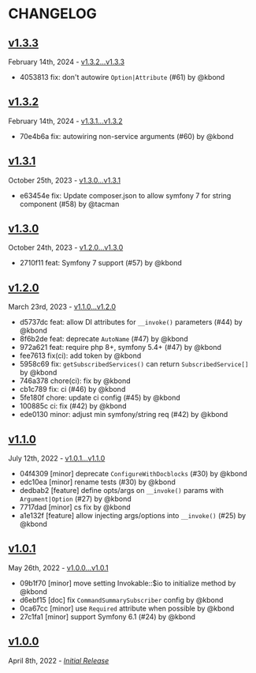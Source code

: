 # CHANGELOG

## [v1.3.3](https://github.com/zenstruck/console-extra/releases/tag/v1.3.3)

February 14th, 2024 - [v1.3.2...v1.3.3](https://github.com/zenstruck/console-extra/compare/v1.3.2...v1.3.3)

* 4053813 fix: don't autowire `Option|Attribute` (#61) by @kbond

## [v1.3.2](https://github.com/zenstruck/console-extra/releases/tag/v1.3.2)

February 14th, 2024 - [v1.3.1...v1.3.2](https://github.com/zenstruck/console-extra/compare/v1.3.1...v1.3.2)

* 70e4b6a fix: autowiring non-service arguments (#60) by @kbond

## [v1.3.1](https://github.com/zenstruck/console-extra/releases/tag/v1.3.1)

October 25th, 2023 - [v1.3.0...v1.3.1](https://github.com/zenstruck/console-extra/compare/v1.3.0...v1.3.1)

* e63454e fix: Update composer.json to allow symfony 7 for string component (#58) by @tacman

## [v1.3.0](https://github.com/zenstruck/console-extra/releases/tag/v1.3.0)

October 24th, 2023 - [v1.2.0...v1.3.0](https://github.com/zenstruck/console-extra/compare/v1.2.0...v1.3.0)

* 2710f11 feat: Symfony 7 support (#57) by @kbond

## [v1.2.0](https://github.com/zenstruck/console-extra/releases/tag/v1.2.0)

March 23rd, 2023 - [v1.1.0...v1.2.0](https://github.com/zenstruck/console-extra/compare/v1.1.0...v1.2.0)

* d5737dc feat: allow DI attributes for `__invoke()` parameters (#44) by @kbond
* 8f6b2de feat: deprecate `AutoName` (#47) by @kbond
* 972a621 feat: require php 8+, symfony 5.4+ (#47) by @kbond
* fee7613 fix(ci): add token by @kbond
* 5958c69 fix: `getSubscribedServices()` can return `SubscribedService[]` by @kbond
* 746a378 chore(ci): fix by @kbond
* cb1c789 fix: ci (#46) by @kbond
* 5fe180f chore: update ci config (#45) by @kbond
* 100885c ci: fix (#42) by @kbond
* ede0130 minor: adjust min symfony/string req (#42) by @kbond

## [v1.1.0](https://github.com/zenstruck/console-extra/releases/tag/v1.1.0)

July 12th, 2022 - [v1.0.1...v1.1.0](https://github.com/zenstruck/console-extra/compare/v1.0.1...v1.1.0)

* 04f4309 [minor] deprecate `ConfigureWithDocblocks` (#30) by @kbond
* edc10ea [minor] rename tests (#30) by @kbond
* dedbab2 [feature] define opts/args on `__invoke()` params with `Argument|Option` (#27) by @kbond
* 7717dad [minor] cs fix by @kbond
* a1e132f [feature] allow injecting args/options into `__invoke()` (#25) by @kbond

## [v1.0.1](https://github.com/zenstruck/console-extra/releases/tag/v1.0.1)

May 26th, 2022 - [v1.0.0...v1.0.1](https://github.com/zenstruck/console-extra/compare/v1.0.0...v1.0.1)

* 09b1f70 [minor] move setting Invokable::$io to initialize method by @kbond
* d6ebf15 [doc] fix `CommandSummarySubscriber` config by @kbond
* 0ca67cc [minor] use `Required` attribute when possible by @kbond
* 27c1fa1 [minor] support Symfony 6.1 (#24) by @kbond

## [v1.0.0](https://github.com/zenstruck/console-extra/releases/tag/v1.0.0)

April 8th, 2022 - _[Initial Release](https://github.com/zenstruck/console-extra/commits/v1.0.0)_
